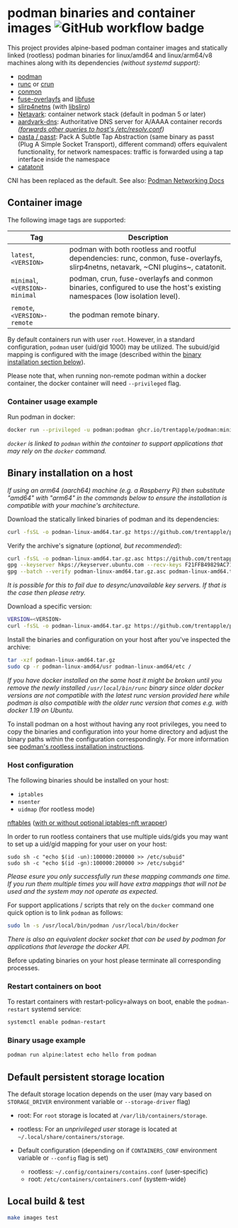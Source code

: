 # podman binaries and container images ![GitHub workflow badge](https://github.com/trentapple/podman-static/workflows/Release/badge.svg)

This project provides alpine-based podman container images and statically linked (rootless) podman binaries for linux/amd64 and linux/arm64/v8 machines along with its dependencies _(without systemd support)_:
* [podman](https://github.com/containers/podman)
* [runc](https://github.com/opencontainers/runc/) or [crun](https://github.com/containers/crun)
* [conmon](https://github.com/containers/conmon)
* [fuse-overlayfs](https://github.com/containers/fuse-overlayfs) and [libfuse](https://github.com/libfuse/libfuse)
* [slirp4netns](https://github.com/rootless-containers/slirp4netns) (with [libslirp](https://gitlab.freedesktop.org/slirp/libslirp))
* [Netavark](https://github.com/containers/netavark): container network stack (default in podman 5 or later)
* [aardvark-dns](https://github.com/containers/aardvark-dns): Authoritative DNS server for A/AAAA container records _([forwards other queries to host's /etc/resolv.conf](https://github.com/containers/aardvark-dns#aardvark-dns))_
* [pasta / passt](https://passt.top/): Pack A Subtle Tap Abstraction (same binary as passt (Plug A Simple Socket Transport), different command) offers equivalent functionality, for network namespaces: traffic is forwarded using a tap interface inside the namespace
* [catatonit](https://github.com/openSUSE/catatonit)

CNI has been replaced as the default. See also: [Podman Networking Docs](https://docs.podman.io/en/latest/markdown/podman-network.1.html)

## Container image

The following image tags are supported:

| Tag | Description |
| --- | ----------- |
| `latest`, `<VERSION>` | podman with both rootless and rootful dependencies: runc, conmon, fuse-overlayfs, slirp4netns, netavark, ~CNI plugins~, catatonit. |
| `minimal`, `<VERSION>-minimal` | podman, crun, fuse-overlayfs and conmon binaries, configured to use the host's existing namespaces (low isolation level). |
| `remote`, `<VERSION>-remote` | the podman remote binary. |

By default containers run with user `root`. However, in a standard configuration, `podman` user (uid/gid 1000) may be utilized. The subuid/gid mapping is configured with the image (described within the [binary installation section below](#Binary-installation-on-a-host)).

Please note that, when running non-remote podman within a docker container, the docker container will need `--privileged` flag.

### Container usage example

Run podman in docker:
```sh
docker run --privileged -u podman:podman ghcr.io/trentapple/podman:minimal docker run alpine:latest echo hello from nested container
```
_`docker` is linked to `podman` within the container to support applications that may rely on the `docker` command._

## Binary installation on a host

_If using an arm64 (aarch64) machine (e.g. a Raspberry Pi) then substitute "amd64" with "arm64" in the commands below to ensure the installation is compatible with your machine's architecture._

Download the statically linked binaries of podman and its dependencies:
```sh
curl -fsSL -o podman-linux-amd64.tar.gz https://github.com/trentapple/podman-static/releases/latest/download/podman-linux-amd64.tar.gz
```

Verify the archive's signature (_optional, but recommended_):
```sh
curl -fsSL -o podman-linux-amd64.tar.gz.asc https://github.com/trentapple/podman-static/releases/latest/download/podman-linux-amd64.tar.gz.asc
gpg --keyserver hkps://keyserver.ubuntu.com --recv-keys F21FFB49829AC71EEDC6AD1E7D6456922DAE0D70
gpg --batch --verify podman-linux-amd64.tar.gz.asc podman-linux-amd64.tar.gz
```
_It is possible for this to fail due to desync/unavailable key servers. If that is the case then please retry._

Download a specific version:
```sh
VERSION=<VERSION>
curl -fsSL -o podman-linux-amd64.tar.gz https://github.com/trentapple/podman-static/releases/download/$VERSION/podman-linux-amd64.tar.gz
```

Install the binaries and configuration on your host after you've inspected the archive:
```sh
tar -xzf podman-linux-amd64.tar.gz
sudo cp -r podman-linux-amd64/usr podman-linux-amd64/etc /
```

_If you have docker installed on the same host it might be broken until you remove the newly installed `/usr/local/bin/runc` binary since older docker versions are not compatible with the latest runc version provided here while podman is also compatible with the older runc version that comes e.g. with docker 1.19 on Ubuntu._

To install podman on a host without having any root privileges, you need to copy the binaries and configuration into your home directory and adjust the binary paths within the configuration correspondingly.
For more information see [podman's rootless installation instructions](https://github.com/containers/podman/blob/main/docs/tutorials/rootless_tutorial.md).

### Host configuration

The following binaries should be installed on your host:
* `iptables`
* `nsenter`
* `uidmap` (for rootless mode)

[nftables](https://netfilter.org/projects/nftables/) ([with or without optional iptables-nft wrapper](https://github.com/containers/netavark/pull/883))

In order to run rootless containers that use multiple uids/gids you may want to set up a uid/gid mapping for your user on your host:
```
sudo sh -c "echo $(id -un):100000:200000 >> /etc/subuid"
sudo sh -c "echo $(id -gn):100000:200000 >> /etc/subgid"
```
_Please esure you only successfully run these mapping commands one time. If you run them multiple times you will have extra mappings that will not be used and the system may not operate as expected._

For support applications / scripts that rely on the `docker` command one quick option is to link `podman` as follows:
```sh
sudo ln -s /usr/local/bin/podman /usr/local/bin/docker
```

_There is also an equivalent docker socket that can be used by podman for applications that leverage the docker API._

Before updating binaries on your host please terminate all corresponding processes.  

### Restart containers on boot

To restart containers with restart-policy=always on boot, enable the `podman-restart` systemd service:
```sh
systemctl enable podman-restart
```

### Binary usage example

```sh
podman run alpine:latest echo hello from podman
```

## Default persistent storage location

The default storage location depends on the user (may vary based on `STORAGE_DRIVER` environment variable or `--storage-driver` flag)
* root: For `root` storage is located at `/var/lib/containers/storage`.
* rootless: For an _unprivileged user_ storage is located at `~/.local/share/containers/storage`.

* Default configuration (depending on if `CONTAINERS_CONF` environment variable or `--config` flag is set)
	* rootless: `~/.config/containers/contains.conf` (user-specific)
	* root: `/etc/containers/containers.conf` (system-wide)

## Local build & test

```sh
make images test
```
